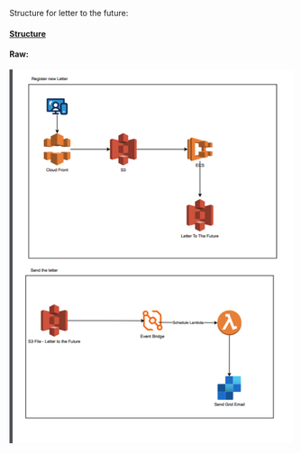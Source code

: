 Structure for letter to the future:

#### [Structure](diagram.pdf)



#### Raw: 
![Strucuture](image.png)
